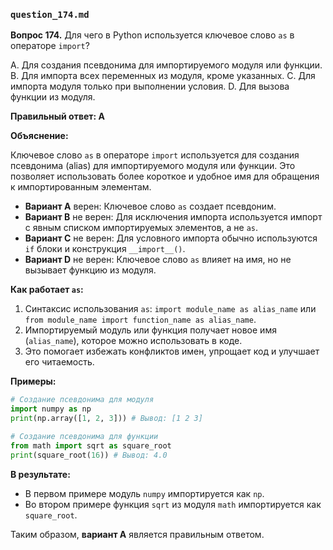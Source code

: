 ### `question_174.md`

**Вопрос 174.** Для чего в Python используется ключевое слово `as` в операторе `import`?

A. Для создания псевдонима для импортируемого модуля или функции.
B. Для импорта всех переменных из модуля, кроме указанных.
C. Для импорта модуля только при выполнении условия.
D. Для вызова функции из модуля.

**Правильный ответ: A**

**Объяснение:**

Ключевое слово `as` в операторе `import` используется для создания псевдонима (alias) для импортируемого модуля или функции. Это позволяет использовать более короткое и удобное имя для обращения к импортированным элементам.

*   **Вариант A** верен: Ключевое слово `as` создает псевдоним.
*   **Вариант B** не верен: Для исключения импорта используется импорт с явным списком импортируемых элементов, а не `as`.
*   **Вариант C** не верен:  Для условного импорта обычно используются `if` блоки и конструкция `__import__()`.
*  **Вариант D** не верен: Ключевое слово `as` влияет на имя, но не вызывает функцию из модуля.

**Как работает `as`:**

1.  Синтаксис использования `as`: `import module_name as alias_name` или `from module_name import function_name as alias_name`.
2.  Импортируемый модуль или функция получает новое имя (`alias_name`), которое можно использовать в коде.
3.  Это помогает избежать конфликтов имен, упрощает код и улучшает его читаемость.

**Примеры:**

```python
# Создание псевдонима для модуля
import numpy as np
print(np.array([1, 2, 3])) # Вывод: [1 2 3]

# Создание псевдонима для функции
from math import sqrt as square_root
print(square_root(16)) # Вывод: 4.0
```

**В результате:**

*   В первом примере модуль `numpy` импортируется как `np`.
*   Во втором примере функция `sqrt` из модуля `math` импортируется как `square_root`.

Таким образом, **вариант A** является правильным ответом.
